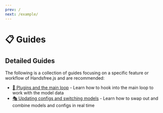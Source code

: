 ```yaml
---
prev: /
next: /example/
---
```

# 📋 Guides

## Detailed Guides

The following is a collection of guides focusing on a specific feature or workflow of Handsfree.js and are recommended:

- [🔌 Plugins and the main loop](/guide/the-loop/) - Learn how to hook into the main loop to work with the model data
- [🎭 Updating configs and switching models](/guide/updating-configs/) - Learn how to swap out and combine models and configs in real time

<br>

<Content :page-key="$site.pages.find(p => p.path === '/guide/misc/').key"/>


<style lang="stylus">
  // Fixes issue where home link pagers shows up as just "/" instead of "🏠 Home"
  .prev[href='/']
    color transparent
    &:after
      color $link
      content '🏠 Home'
      position relative
      left -.85em

  .page > div .content__default h1
    font-size 1.65rem
</style>
